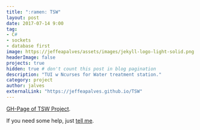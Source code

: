 ```yaml
---
title: ":ramen: TSW"
layout: post
date: 2017-07-14 9:00
tag:    
- C#
- sockets
- database first
image: https://jeffeapalves/assets/images/jekyll-logo-light-solid.png
headerImage: false
projects: true
hidden: true # don't count this post in blog pagination
description: "TUI w Ncurses for Water treatment station."
category: project
author: jalves
externalLink: "https://jeffeapalves.github.io/TSW"
---
```


[GH-Page of TSW Project](https://jeffeapalves.github.io/TSW/).

If you need some help, just [tell me](http://github.com/jeffeapalves/TSW/issues).